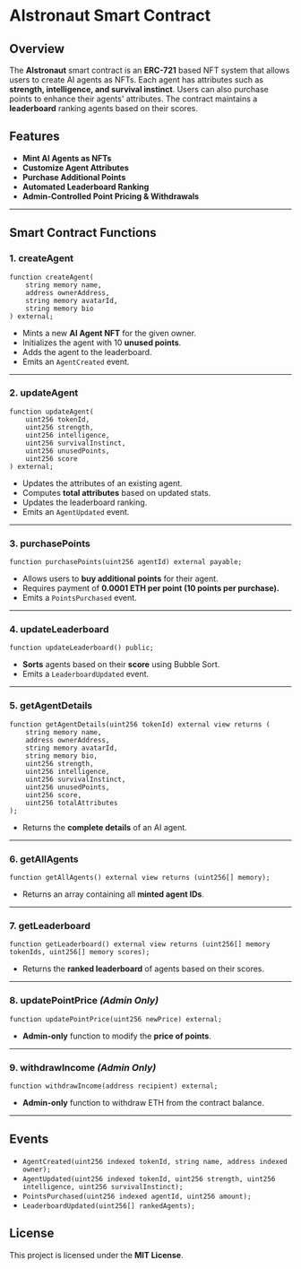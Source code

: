# AIstronaut Smart Contract

## Overview
The **AIstronaut** smart contract is an **ERC-721** based NFT system that allows users to create AI agents as NFTs. Each agent has attributes such as **strength, intelligence, and survival instinct**. Users can also purchase points to enhance their agents' attributes. The contract maintains a **leaderboard** ranking agents based on their scores.

## Features
- **Mint AI Agents as NFTs**
- **Customize Agent Attributes**
- **Purchase Additional Points**
- **Automated Leaderboard Ranking**
- **Admin-Controlled Point Pricing & Withdrawals**

---

## Smart Contract Functions

### 1. **createAgent**
```solidity
function createAgent(
    string memory name,
    address ownerAddress,
    string memory avatarId,
    string memory bio
) external;
```
- Mints a new **AI Agent NFT** for the given owner.
- Initializes the agent with 10 **unused points**.
- Adds the agent to the leaderboard.
- Emits an `AgentCreated` event.

---

### 2. **updateAgent**
```solidity
function updateAgent(
    uint256 tokenId,
    uint256 strength,
    uint256 intelligence,
    uint256 survivalInstinct,
    uint256 unusedPoints,
    uint256 score
) external;
```
- Updates the attributes of an existing agent.
- Computes **total attributes** based on updated stats.
- Updates the leaderboard ranking.
- Emits an `AgentUpdated` event.

---

### 3. **purchasePoints**
```solidity
function purchasePoints(uint256 agentId) external payable;
```
- Allows users to **buy additional points** for their agent.
- Requires payment of **0.0001 ETH per point (10 points per purchase).**
- Emits a `PointsPurchased` event.

---

### 4. **updateLeaderboard**
```solidity
function updateLeaderboard() public;
```
- **Sorts** agents based on their **score** using Bubble Sort.
- Emits a `LeaderboardUpdated` event.

---

### 5. **getAgentDetails**
```solidity
function getAgentDetails(uint256 tokenId) external view returns (
    string memory name,
    address ownerAddress,
    string memory avatarId,
    string memory bio,
    uint256 strength,
    uint256 intelligence,
    uint256 survivalInstinct,
    uint256 unusedPoints,
    uint256 score,
    uint256 totalAttributes
);
```
- Returns the **complete details** of an AI agent.

---

### 6. **getAllAgents**
```solidity
function getAllAgents() external view returns (uint256[] memory);
```
- Returns an array containing all **minted agent IDs**.

---

### 7. **getLeaderboard**
```solidity
function getLeaderboard() external view returns (uint256[] memory tokenIds, uint256[] memory scores);
```
- Returns the **ranked leaderboard** of agents based on their scores.

---

### 8. **updatePointPrice** *(Admin Only)*
```solidity
function updatePointPrice(uint256 newPrice) external;
```
- **Admin-only** function to modify the **price of points**.

---

### 9. **withdrawIncome** *(Admin Only)*
```solidity
function withdrawIncome(address recipient) external;
```
- **Admin-only** function to withdraw ETH from the contract balance.

---

## Events
- `AgentCreated(uint256 indexed tokenId, string name, address indexed owner);`
- `AgentUpdated(uint256 indexed tokenId, uint256 strength, uint256 intelligence, uint256 survivalInstinct);`
- `PointsPurchased(uint256 indexed agentId, uint256 amount);`
- `LeaderboardUpdated(uint256[] rankedAgents);`

## License
This project is licensed under the **MIT License**.

